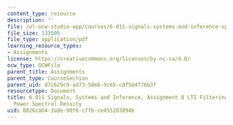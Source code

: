 ```yaml
---
content_type: resource
description: ''
file: /ol-ocw-studio-app/courses/6-011-signals-systems-and-inference-spring-2018/8826ca643a8e90f6cff6ce455203894b_MIT6_011S18ps8.pdf
file_size: 133505
file_type: application/pdf
learning_resource_types:
- Assignments
license: https://creativecommons.org/licenses/by-nc-sa/4.0/
ocw_type: OCWFile
parent_title: Assignments
parent_type: CourseSection
parent_uid: d7c629c9-ad73-50eb-5c65-c8f5e4f76b3f
resourcetype: Document
title: 6.011 Signals, Systems and Inference, Assignment 8 LTI Filtering of WSS Processes,
  Power Spectral Density
uid: 8826ca64-3a8e-90f6-cff6-ce455203894b
---
```

